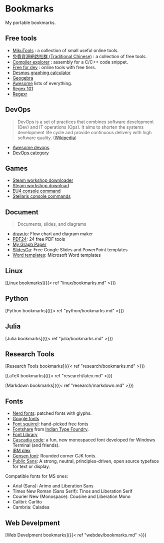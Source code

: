 # Bookmarks


My portable bookmarks.

<!--more-->

## Free tools

- [MikuTools](https://tools.miku.ac/) : a collection of small useful online tools.
- [免費資源網路社群 (Traditional Chinese)](https://free.com.tw/) : a collection of free tools.
- [Compiler explorer](https://godbolt.org/) : assembly for a C/C++ code snippet.
- [Free for dev](https://free-for.dev/) : online tools with free tiers.
- [Desmos graphing calculator](https://www.desmos.com/calculator)
- [Geogebra](https://www.geogebra.org/)
- [Awesome](https://github.com/sindresorhus/awesome) lists of everything.
- [Regex 101](https://regex101.com/)
- [Regexr](https://regexr.com/)

## DevOps

> DevOps is a set of practices that combines software development (Dev) and IT operations (Ops). It aims to shorten the systems development life cycle and provide continuous delivery with high software quality. ([Wikipedia](https://en.wikipedia.org/wiki/DevOps))

- [Awesome devops](https://github.com/awesome-soft/awesome-devops).
- [DevOps category](categories/devops)

## Games

- [Steam workshop downloader](https://steamworkshopdownloader.io/)
- [Steam workshop download](http://steamworkshop.download/)
- [EU4 console command](https://eu4.paradoxwikis.com/Console_commands)
- [Stellaris console commands](https://stellaris.paradoxwikis.com/Console_commands)

## Document

> Documents, slides, and  diagrams

- [draw.io](https://www.draw.io/): Flow chart and diagram maker
- [PDF24](https://tools.pdf24.org/en/): 24 free PDF tools
- [My Graph Paper](https://www.mygraphpaper.com/)
- [SlidesGo](https://slidesgo.com/): Free Google Slides and PowerPoint templates
- [Word templates](https://www.vertex42.com/WordTemplates/): Microsoft Word templates

## Linux

[Linux bookmarks]({{< ref "linux/bookmarks.md" >}})

## Python

[Python bookmarks]({{< ref "python/bookmarks.md" >}})

## Julia

[Julia bookmarks]({{< ref "julia/bookmarks.md" >}})

## Research Tools

[Research Tools bookmarks]({{< ref "research/bookmarks.md" >}})

[LaTeX bookmarks]({{< ref "research/latex.md" >}})

[Markdown bookmarks]({{< ref "research/markdown.md" >}})

## Fonts

- [Nerd fonts](https://www.nerdfonts.com/): patched fonts with glyphs.
- [Google fonts](https://fonts.google.com/)
- [Font squirrel](https://www.fontsquirrel.com/): hand-picked free fonts
- [Fontshare](https://www.fontshare.com/) from [Indian Type Foundry](https://www.indiantypefoundry.com/).
- [Font Library](https://fontlibrary.org/)
- [Cascadia code](https://github.com/microsoft/cascadia-code): a fun, new monospaced font developed for Windows Terminal (and friends).
- [IBM plex](https://github.com/IBM/plex)
- [Gensen font](https://github.com/ButTaiwan/gensen-font): Rounded corner CJK fonts.
- [Public Sans](https://github.com/uswds/public-sans): A strong, neutral, principles-driven, open source typeface for text or display.


Compatible fonts for MS ones:

- Arial (Sans): Arimo and Liberation Sans
- Times New Roman (Sans Serif): Tinos and Liberation Serif
- Courier New (Monospace): Cousine and Liberation Mono
- Calibri: Carlito
- Cambria: Caladea

## Web Develpment

[Web Develpment  bookmarks]({{< ref "webdev/bookmarks.md" >}})


